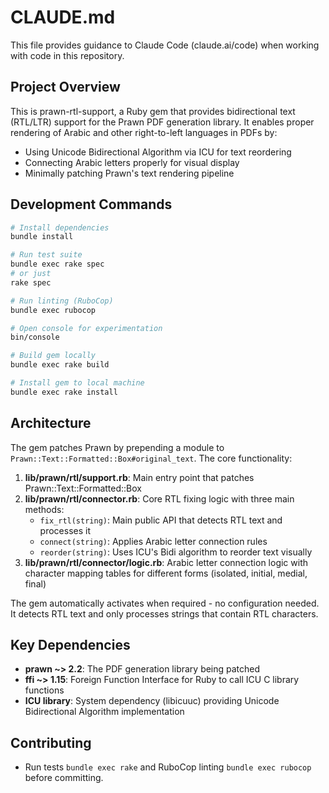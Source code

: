 # CLAUDE.md

This file provides guidance to Claude Code (claude.ai/code) when working with code in this repository.

## Project Overview

This is prawn-rtl-support, a Ruby gem that provides bidirectional text (RTL/LTR) support for the Prawn PDF generation library. It enables proper rendering of Arabic and other right-to-left languages in PDFs by:
- Using Unicode Bidirectional Algorithm via ICU for text reordering
- Connecting Arabic letters properly for visual display
- Minimally patching Prawn's text rendering pipeline

## Development Commands

```bash
# Install dependencies
bundle install

# Run test suite
bundle exec rake spec
# or just
rake spec

# Run linting (RuboCop)
bundle exec rubocop

# Open console for experimentation
bin/console

# Build gem locally
bundle exec rake build

# Install gem to local machine
bundle exec rake install
```

## Architecture

The gem patches Prawn by prepending a module to `Prawn::Text::Formatted::Box#original_text`. The core functionality:

1. **lib/prawn/rtl/support.rb**: Main entry point that patches Prawn::Text::Formatted::Box
2. **lib/prawn/rtl/connector.rb**: Core RTL fixing logic with three main methods:
   - `fix_rtl(string)`: Main public API that detects RTL text and processes it
   - `connect(string)`: Applies Arabic letter connection rules
   - `reorder(string)`: Uses ICU's Bidi algorithm to reorder text visually
3. **lib/prawn/rtl/connector/logic.rb**: Arabic letter connection logic with character mapping tables for different forms (isolated, initial, medial, final)

The gem automatically activates when required - no configuration needed. It detects RTL text and only processes strings that contain RTL characters.

## Key Dependencies

- **prawn ~> 2.2**: The PDF generation library being patched  
- **ffi ~> 1.15**: Foreign Function Interface for Ruby to call ICU C library functions
- **ICU library**: System dependency (libicuuc) providing Unicode Bidirectional Algorithm implementation

## Contributing

- Run tests `bundle exec rake` and RuboCop linting `bundle exec rubocop` before committing.
